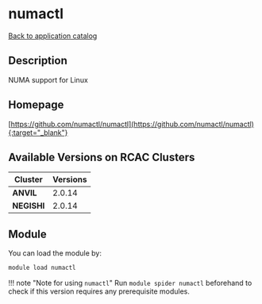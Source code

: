 # numactl

[Back to application catalog](../app_catalog.md)

## Description

NUMA support for Linux

## Homepage

[https://github.com/numactl/numactl](https://github.com/numactl/numactl){:target="_blank"}

## Available Versions on RCAC Clusters

|Cluster|Versions|
|---|---|
**ANVIL**|2.0.14
**NEGISHI**|2.0.14

## Module

You can load the module by:

```bash
module load numactl
```

!!! note "Note for using `numactl`"
    Run `module spider numactl` beforehand to check if this version requires any prerequisite modules.
